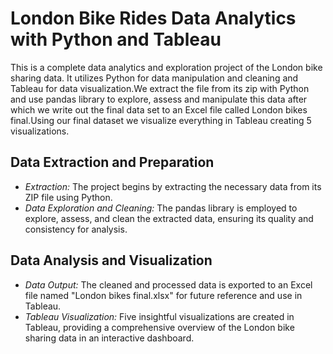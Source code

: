 # London Bike Rides Data Analytics with Python and Tableau

This is a complete data analytics and exploration project of the London bike sharing data. It utilizes Python for data manipulation and cleaning
and Tableau for data visualization.We extract the file from its zip with Python and use pandas library to explore, assess and manipulate this data after which
we write out the final data set to an Excel file called London bikes final.Using our final dataset we visualize everything in Tableau creating 5 visualizations.

## **Data Extraction and Preparation**
- *Extraction:* The project begins by extracting the necessary data from its ZIP file using Python.
- *Data Exploration and Cleaning:* The pandas library is employed to explore, assess, and clean the extracted data, ensuring its quality and consistency for analysis.
## **Data Analysis and Visualization**
- *Data Output:* The cleaned and processed data is exported to an Excel file named "London bikes final.xlsx" for future reference and use in Tableau.
- *Tableau Visualization:* Five insightful visualizations are created in Tableau, providing a comprehensive overview of the London bike sharing data in an interactive dashboard.

